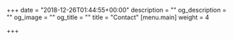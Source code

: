 +++
date = "2018-12-26T01:44:55+00:00"
description = ""
og_description = ""
og_image = ""
og_title = ""
title = "Contact"
[menu.main]
weight = 4

+++
